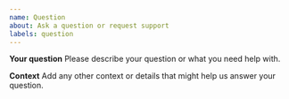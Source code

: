 ```yaml
---
name: Question
about: Ask a question or request support
labels: question
---
```


**Your question**
Please describe your question or what you need help with.

**Context**
Add any other context or details that might help us answer your question. 